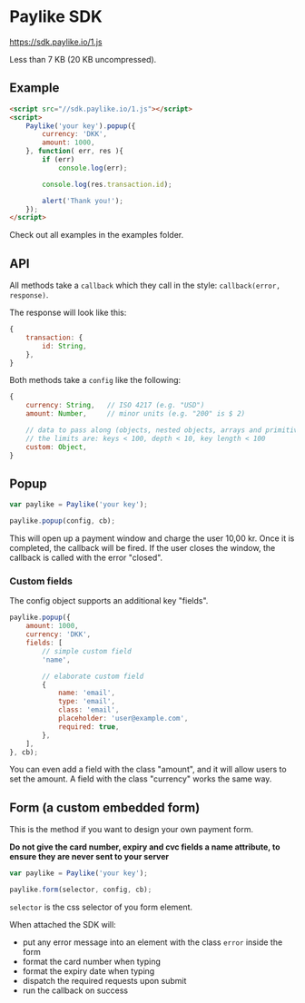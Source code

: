 # Paylike SDK

https://sdk.paylike.io/1.js

Less than 7 KB (20 KB uncompressed).

## Example

```html
<script src="//sdk.paylike.io/1.js"></script>
<script>
	Paylike('your key').popup({
		currency: 'DKK',
		amount: 1000,
	}, function( err, res ){
		if (err)
			console.log(err);

		console.log(res.transaction.id);

		alert('Thank you!');
	});
</script>
```

Check out all examples in the examples folder.

## API

All methods take a `callback` which they call in the style: `callback(error,
response)`.

The response will look like this:

```js
{
	transaction: {
		id: String,
	},
}
```

Both methods take a `config` like the following:

```js
{
	currency: String,	// ISO 4217 (e.g. "USD")
	amount: Number,		// minor units (e.g. "200" is $ 2)

	// data to pass along (objects, nested objects, arrays and primitives)
	// the limits are: keys < 100, depth < 10, key length < 100
	custom: Object,
}
```

## Popup

```js
var paylike = Paylike('your key');

paylike.popup(config, cb);
```

This will open up a payment window and charge the user 10,00 kr. Once it is
completed, the callback will be fired. If the user closes the window, the
callback is called with the error "closed".

### Custom fields

The config object supports an additional key "fields".

```js
paylike.popup({
	amount: 1000,
	currency: 'DKK',
	fields: [
		// simple custom field
		'name',

		// elaborate custom field
		{
			name: 'email',
			type: 'email',
			class: 'email',
			placeholder: 'user@example.com',
			required: true,
		},
	],
}, cb);
```

You can even add a field with the class "amount", and it will allow users to
set the amount. A field with the class "currency" works the same way.

## Form (a custom embedded form)

This is the method if you want to design your own payment form.

**Do not give the card number, expiry and cvc fields a name attribute, to
ensure they are never sent to your server**

```js
var paylike = Paylike('your key');

paylike.form(selector, config, cb);
```

`selector` is the css selector of you form element.

When attached the SDK will:

- put any error message into an element with the class `error` inside the form
- format the card number when typing
- format the expiry date when typing
- dispatch the required requests upon submit
- run the callback on success
